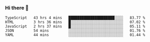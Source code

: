 ### Hi there 👋


<!--START_SECTION:waka-->
```text
TypeScript   43 hrs 4 mins   █████████████████████░░░░   83.77 % 
HTML         3 hrs 36 mins   █░░░░░░░░░░░░░░░░░░░░░░░░   07.02 % 
JavaScript   2 hrs 37 mins   █░░░░░░░░░░░░░░░░░░░░░░░░   05.11 % 
JSON         54 mins         ░░░░░░░░░░░░░░░░░░░░░░░░░   01.76 % 
YAML         44 mins         ░░░░░░░░░░░░░░░░░░░░░░░░░   01.44 %
```
<!--END_SECTION:waka-->
<!--
**MarceloWis/MarceloWis** is a ✨ _special_ ✨ repository because its `README.md` (this file) appears on your GitHub profile.

Here are some ideas to get you started:

- 🔭 I’m currently working on ...
- 🌱 I’m currently learning ...
- 👯 I’m looking to collaborate on ...
- 🤔 I’m looking for help with ...
- 💬 Ask me about ...
- 📫 How to reach me: ...
- 😄 Pronouns: ...
- ⚡ Fun fact: ...
-->
